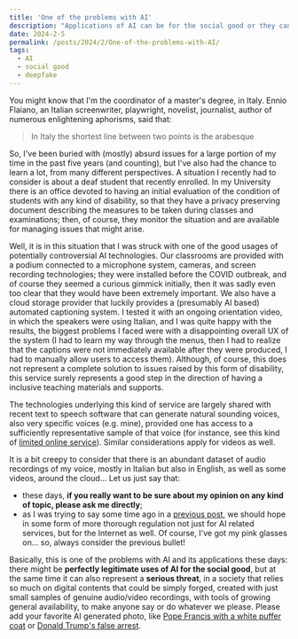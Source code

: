 ```yaml
---
title: 'One of the problems with AI'
description: "Applications of AI can be for the social good or they can be terrible..."
date: 2024-2-5
permalink: /posts/2024/2/One-of-the-problems-with-AI/
tags:
  - AI
  - social good
  - deepfake
---
```


You might know that I'm the coordinator of a master's degree, in Italy. Ennio Flaiano, an Italian screenwriter, playwright, novelist, journalist, author of numerous enlightening aphorisms, said that:
> In Italy the shortest line between two points is the arabesque

So, I've been buried with (mostly) absurd issues for a large portion of my time in the past five years (and counting), but I've also had the chance to learn a lot, from many different perspectives. A situation I recently had to consider is about a deaf student that recently enrolled. In my University there is an office devoted to having an initial evaluation of the condition of students with any kind of disability, so that they have a privacy preserving document describing the measures to be taken during classes and examinations; then, of course, they monitor the situation and are available for managing issues that might arise.

Well, it is in this situation that I was struck with one of the good usages of potentially controversial AI technologies. Our classrooms are provided with a podium connected to a microphone system, cameras, and screen recording technologies; they were installed before the COVID outbreak, and of course they seemed a curious gimmick initially, then it was sadly even too clear that they would have been extremely important. We also have a cloud storage provider that luckily provides a (presumably AI based) automated captioning system. I tested it with an ongoing orientation video, in which the speakers were using Italian, and I was quite happy with the results, the biggest problems I faced were with a disappointing overall UX of the system (I had to learn my way through the menus, then I had to realize that the captions were not immediately available after they were produced, I had to manually allow users to access them). Although, of course, this does not represent a complete solution to issues raised by this form of disability, this service surely represents a good step in the direction of having a inclusive teaching materials and supports.

The technologies underlying this kind of service are largely shared with recent text to speech software that can generate natural sounding voices, also very specific voices (e.g. mine), provided one has access to a sufficiently representative sample of that voice (for instance, see this kind of [limited online service](https://speechify.com/voice-cloning/)). Similar considerations apply for videos as well.

It is a bit creepy to consider that there is an abundant dataset of audio recordings of my voice, mostly in Italian but also in English, as well as some videos, around the cloud... Let us just say that:

- these days, __if you really want to be sure about my opinion on any kind of topic, please ask me directly__;
- as I was trying to say some time ago in a [previous post](https://giuseppevizzari.github.io/posts/2023/12/Around-the-AI-act/), we should hope in some form of more thorough regulation not just for AI related services, but for the Internet as well. Of course, I've got my pink glasses on... so, always consider the previous bullet!

Basically, this is one of the problems with AI and its applications these days: there might be __perfectly legitimate uses of AI for the social good__, but at the same time it can also represent a __serious threat__, in a society that relies so much on digital contents that could be simply forged, created with just small samples of genuine audio/video recordings, with tools of growing general availability, to make anyone say or do whatever we please. Please add your favorite AI generated photo, like [Pope Francis with a white puffer coat](https://www.forbes.com/sites/mattnovak/2024/01/24/pope-francis-warns-of-ai-dangers-after-fake-image-of-himself-went-viral/?sh=3dc0d6df5aa0) or [Donald Trump's false arrest](https://www.bbc.com/news/world-us-canada-65069316).
